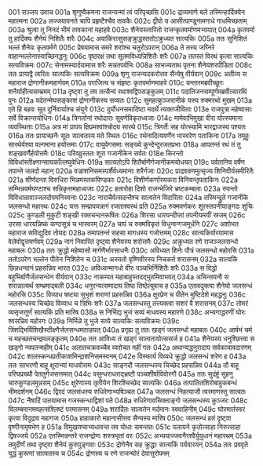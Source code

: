 001	सञ्जय उवाच
001a	शृणुष्वैकमना राजन्यन्मां त्वं परिपृच्छसि
001c	द्राव्यमाणे बले तस्मिन्हार्दिक्येन महात्मना
002a	लज्जयावनते चापि प्रहृष्टैश्चैव तावकैः
002c	द्वीपो य आसीत्पाण्डूनामगाधे गाधमिच्छताम्
003a	श्रुत्वा तु निनदं भीमं तावकानां महाहवे
003c	शैनेयस्त्वरितो राजन्कृतवर्माणमभ्ययात्
004a	कृतवर्मा तु हार्दिक्यः शैनेयं निशितैः शरैः
004c	अवाकिरत्सुसङ्क्रुद्धस्ततोऽक्रुध्यत सात्यकिः
005a	ततः सुनिशितं भल्लं शैनेयः कृतवर्मणे
005c	प्रेषयामास समरे शरांश्च चतुरोऽपरान्
006a	ते तस्य जघ्निरे वाहान्भल्लेनास्याच्छिनद्धनुः
006c	पृष्ठरक्षं तथा सूतमविध्यन्निशितैः शरैः
007a	ततस्तं विरथं कृत्वा सात्यकिः सत्यविक्रमः
007c	सेनामस्यार्दयामास शरैः सन्नतपर्वभिः
008a	साभज्यताथ पृतना शैनेयशरपीडिता
008c	ततः प्रायाद्वै त्वरितः सात्यकिः सत्यविक्रमः
009a	शृणु राजन्यदकरोत्तव सैन्येषु वीर्यवान्
009c	अतीत्य स महाराज द्रोणानीकमहार्णवम्
010a	पराजित्य च संहृष्टः कृतवर्माणमाहवे
010c	यन्तारमब्रवीच्छूरः शनैर्याहीत्यसम्भ्रमम्
011a	दृष्ट्वा तु तव तत्सैन्यं रथाश्वद्विपसङ्कुलम्
011c	पदातिजनसम्पूर्णमब्रवीत्सारथिं पुनः
012a	यदेतन्मेघसङ्काशं द्रोणानीकस्य सव्यतः
012c	सुमहत्कुञ्जरानीकं यस्य रुक्मरथो मुखम्
013a	एते हि बहवः सूत दुर्निवार्याश्च संयुगे
013c	दुर्योधनसमादिष्टा मदर्थे त्यक्तजीविताः
013e	राजपुत्रा महेष्वासाः सर्वे विक्रान्तयोधिनः
014a	त्रिगर्तानां रथोदाराः सुवर्णविकृतध्वजाः
014c	मामेवाभिमुखा वीरा योत्स्यमाना व्यवस्थिताः
015a	अत्र मां प्रापय क्षिप्रमश्वांश्चोदय सारथे
015c	त्रिगर्तैः सह योत्स्यामि भारद्वाजस्य पश्यतः
016a	ततः प्रायाच्छनैः सूतः सात्वतस्य मते स्थितः
016c	रथेनादित्यवर्णेन भास्वरेण पताकिना
017a	तमूहुः सारथेर्वश्या वल्गमाना हयोत्तमाः
017c	वायुवेगसमाः सङ्ख्ये कुन्देन्दुरजतप्रभाः
018a	आपतन्तं रथं तं तु शङ्खवर्णैर्हयोत्तमैः
018c	परिवव्रुस्ततः शूरा गजानीकेन सर्वतः
018e	किरन्तो विविधांस्तीक्ष्णान्सायकाँल्लघुवेधिनः
019a	सात्वतोऽपि शितैर्बाणैर्गजानीकमयोधयत्
019c	पर्वतानिव वर्षेण तपान्ते जलदो महान्
020a	वज्राशनिसमस्पर्शैर्वध्यमानाः शरैर्गजाः
020c	प्राद्रवन्रणमुत्सृज्य शिनिवीर्यसमीरितैः
021a	शीर्णदन्ता विरुधिरा भिन्नमस्तकपिण्डकाः
021c	विशीर्णकर्णास्यकरा विनियन्तृपताकिनः
022a	सम्भिन्नवर्मघण्टाश्च सन्निकृत्तमहाध्वजाः
022c	हतारोहा दिशो राजन्भेजिरे भ्रष्टकम्बलाः
023a	रुवन्तो विविधान्रावाञ्जलदोपमनिस्वनाः
023c	नाराचैर्वत्सदन्तैश्च सात्वतेन विदारिताः
024a	तस्मिन्द्रुते गजानीके जलसन्धो महारथः
024c	यत्तः सम्प्रापयन्नागं रजताश्वरथं प्रति
025a	रुक्मवर्णकरः शूरस्तपनीयाङ्गदः शुचिः
025c	कुण्डली मुकुटी शङ्खी रक्तचन्दनरूषितः
026a	शिरसा धारयन्दीप्तां तपनीयमयीं स्रजम्
026c	उरसा धारयन्निष्कं कण्ठसूत्रं च भास्वरम्
027a	चापं च रुक्मविकृतं विधुन्वन्गजमूर्धनि
027c	अशोभत महाराज सविद्युदिव तोयदः
028a	तमापतन्तं सहसा मागधस्य गजोत्तमम्
028c	सात्यकिर्वारयामास वेलेवोद्वृत्तमर्णवम्
029a	नागं निवारितं दृष्ट्वा शैनेयस्य शरोत्तमैः
029c	अक्रुध्यत रणे राजञ्जलसन्धो महाबलः
030a	ततः क्रुद्धो महेष्वासो मार्गणैर्भारसाधनैः
030c	अविध्यत शिनेः पौत्रं जलसन्धो महोरसि
031a	ततोऽपरेण भल्लेन पीतेन निशितेन च
031c	अस्यतो वृष्णिवीरस्य निचकर्त शरासनम्
032a	सात्यकिं छिन्नधन्वानं प्रहसन्निव भारत
032c	अविध्यन्मागधो वीरः पञ्चभिर्निशितैः शरैः
033a	स विद्धो बहुभिर्बाणैर्जलसन्धेन वीर्यवान्
033c	नाकम्पत महाबाहुस्तदद्भुतमिवाभवत्
034a	अचिन्तयन्वै स शरान्नात्यर्थं सम्भ्रमाद्बली
034c	धनुरन्यत्समादाय तिष्ठ तिष्ठेत्युवाच ह
035a	एतावदुक्त्वा शैनेयो जलसन्धं महोरसि
035c	विव्याध षष्ट्या सुभृशं शराणां प्रहसन्निव
036a	क्षुरप्रेण च पीतेन मुष्टिदेशे महद्धनुः
036c	जलसन्धस्य चिच्छेद विव्याध च त्रिभिः शरैः
037a	जलसन्धस्तु तत्त्यक्त्वा सशरं वै शरासनम्
037c	तोमरं व्यसृजत्तूर्णं सात्यकिं प्रति मारिष
038a	स निर्भिद्य भुजं सव्यं माधवस्य महारणे
038c	अभ्यगाद्धरणीं घोरः श्वसन्निव महोरगः
039a	निर्भिन्ने तु भुजे सव्ये सात्यकिः सत्यविक्रमः
039c	त्रिंशद्भिर्विशिखैस्तीक्ष्णैर्जलसन्धमताडयत्
040a	प्रगृह्य तु ततः खड्गं जलसन्धो महाबलः
040c	आर्षभं चर्म च महच्छतचन्द्रमलङ्कृतम्
040e	तत आविध्य तं खड्गं सात्वतायोत्ससर्ज ह
041a	शैनेयस्य धनुश्छित्त्वा स खड्गो न्यपतन्महीम्
041c	अलातचक्रवच्चैव व्यरोचत महीं गतः
042a	अथान्यद्धनुरादाय सर्वकायावदारणम्
042c	शालस्कन्धप्रतीकाशमिन्द्राशनिसमस्वनम्
042e	विस्फार्य विव्यधे क्रुद्धो जलसन्धं शरेण ह
043a	ततः साभरणौ बाहू क्षुराभ्यां माधवोत्तमः
043c	साङ्गदौ जलसन्धस्य चिच्छेद प्रहसन्निव
044a	तौ बाहू परिघप्रख्यौ पेततुर्गजसत्तमात्
044c	वसुन्धराधराद्भ्रष्टौ पञ्चशीर्षाविवोरगौ
045a	ततः सुदंष्ट्रं सुहनु चारुकुण्डलमुन्नसम्
045c	क्षुरेणास्य तृतीयेन शिरश्चिच्छेद सात्यकिः
046a	तत्पातितशिरोबाहुकबन्धं भीमदर्शनम्
046c	द्विरदं जलसंधस्य रुधिरेणाभ्यषिञ्चत
047a	जलसन्धं निहत्याजौ त्वरमाणस्तु सात्वतः
047c	नैषादिं पातयामास गजस्कन्धाद्विशां पते
048a	रुधिरेणावसिक्ताङ्गो जलसन्धस्य कुञ्जरः
048c	विलम्बमानमवहत्संश्लिष्टं परमासनम्
049a	शरार्दितः सात्वतेन मर्दमानः स्ववाहिनीम्
049c	घोरमार्तस्वरं कृत्वा विदुद्राव महागजः
050a	हाहाकारो महानासीत्तव सैन्यस्य मारिष
050c	जलसन्धं हतं दृष्ट्वा वृष्णीनामृषभेण ह
051a	विमुखाश्चाभ्यधावन्त तव योधाः समन्ततः
051c	पलायने कृतोत्साहा निरुत्साहा द्विषज्जये
052a	एतस्मिन्नन्तरे राजन्द्रोणः शस्त्रभृतां वरः
052c	अभ्ययाज्जवनैरश्वैर्युयुधानं महारथम्
053a	तमुदीर्णं तथा दृष्ट्वा शैनेयं कुरुपुङ्गवाः
053c	द्रोणेनैव सह क्रुद्धाः सात्यकिं पर्यवारयन्
054a	ततः प्रववृते युद्धं कुरूणां सात्वतस्य च
054c	द्रोणस्य च रणे राजन्घोरं देवासुरोपमम्
